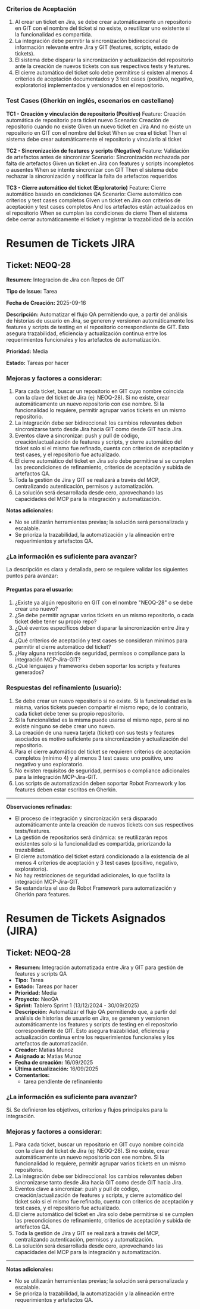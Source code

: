 ### Criterios de Aceptación
1. Al crear un ticket en Jira, se debe crear automáticamente un repositorio en GIT con el nombre del ticket si no existe, o reutilizar uno existente si la funcionalidad es compartida.
2. La integración debe permitir la sincronización bidireccional de información relevante entre Jira y GIT (features, scripts, estado de tickets).
3. El sistema debe disparar la sincronización y actualización del repositorio ante la creación de nuevos tickets con sus respectivos tests y features.
4. El cierre automático del ticket solo debe permitirse si existen al menos 4 criterios de aceptación documentados y 3 test cases (positivo, negativo, exploratorio) implementados y versionados en el repositorio.

### Test Cases (Gherkin en inglés, escenarios en castellano)

**TC1 - Creación y vinculación de repositorio (Positivo)**
Feature: Creación automática de repositorio para ticket nuevo
  Scenario: Creación de repositorio cuando no existe
    Given un nuevo ticket en Jira
    And no existe un repositorio en GIT con el nombre del ticket
    When se crea el ticket
    Then el sistema debe crear automáticamente el repositorio y vincularlo al ticket

**TC2 - Sincronización de features y scripts (Negativo)**
Feature: Validación de artefactos antes de sincronizar
  Scenario: Sincronización rechazada por falta de artefactos
    Given un ticket en Jira con features y scripts incompletos o ausentes
    When se intente sincronizar con GIT
    Then el sistema debe rechazar la sincronización y notificar la falta de artefactos requeridos

**TC3 - Cierre automático del ticket (Exploratorio)**
Feature: Cierre automático basado en condiciones QA
  Scenario: Cierre automático con criterios y test cases completos
    Given un ticket en Jira con criterios de aceptación y test cases completos
    And los artefactos están actualizados en el repositorio
    When se cumplan las condiciones de cierre
    Then el sistema debe cerrar automáticamente el ticket y registrar la trazabilidad de la acción
# Resumen de Tickets JIRA

## Ticket: NEOQ-28

**Resumen:** Integracion de Jira con Repos de GIT

**Tipo de Issue:** Tarea

**Fecha de Creación:** 2025-09-16

**Descripción:**
Automatizar el flujo QA permitiendo que, a partir del análisis de historias de usuario en Jira, se generen y versionen automáticamente los features y scripts de testing en el repositorio correspondiente de GIT. Esto asegura trazabilidad, eficiencia y actualización continua entre los requerimientos funcionales y los artefactos de automatización.

**Prioridad:** Media

**Estado:** Tareas por hacer

### Mejoras y factores a considerar:
1. Para cada ticket, buscar un repositorio en GIT cuyo nombre coincida con la clave del ticket de Jira (ej: NEOQ-28). Si no existe, crear automáticamente un nuevo repositorio con ese nombre. Si la funcionalidad lo requiere, permitir agrupar varios tickets en un mismo repositorio.
2. La integración debe ser bidireccional: los cambios relevantes deben sincronizarse tanto desde Jira hacia GIT como desde GIT hacia Jira.
3. Eventos clave a sincronizar: push y pull de código, creación/actualización de features y scripts, y cierre automático del ticket solo si el mismo fue refinado, cuenta con criterios de aceptación y test cases, y el repositorio fue actualizado.
4. El cierre automático del ticket en Jira solo debe permitirse si se cumplen las precondiciones de refinamiento, criterios de aceptación y subida de artefactos QA.
5. Toda la gestión de Jira y GIT se realizará a través del MCP, centralizando autenticación, permisos y automatización.
6. La solución será desarrollada desde cero, aprovechando las capacidades del MCP para la integración y automatización.

**Notas adicionales:**
- No se utilizarán herramientas previas; la solución será personalizada y escalable.
- Se prioriza la trazabilidad, la automatización y la alineación entre requerimientos y artefactos QA.

### ¿La información es suficiente para avanzar?
La descripción es clara y detallada, pero se requiere validar los siguientes puntos para avanzar:

#### Preguntas para el usuario:
1. ¿Existe ya algún repositorio en GIT con el nombre "NEOQ-28" o se debe crear uno nuevo?
2. ¿Se debe permitir agrupar varios tickets en un mismo repositorio, o cada ticket debe tener su propio repo?
3. ¿Qué eventos específicos deben disparar la sincronización entre Jira y GIT?
4. ¿Qué criterios de aceptación y test cases se consideran mínimos para permitir el cierre automático del ticket?
5. ¿Hay alguna restricción de seguridad, permisos o compliance para la integración MCP-Jira-GIT?
6. ¿Qué lenguajes y frameworks deben soportar los scripts y features generados?


### Respuestas del refinamiento (usuario):
1. Se debe crear un nuevo repositorio si no existe. Si la funcionalidad es la misma, varios tickets pueden compartir el mismo repo; de lo contrario, cada ticket debe tener su propio repositorio.
2. Si la funcionalidad es la misma puede usarse el mismo repo, pero si no existe ninguno se debe crear uno nuevo.
3. La creación de una nueva tarjeta (ticket) con sus tests y features asociados es motivo suficiente para sincronización y actualización del repositorio.
4. Para el cierre automático del ticket se requieren criterios de aceptación completos (mínimo 4) y al menos 3 test cases: uno positivo, uno negativo y uno exploratorio.
5. No existen requisitos de seguridad, permisos o compliance adicionales para la integración MCP-Jira-GIT.
6. Los scripts de automatización deben soportar Robot Framework y los features deben estar escritos en Gherkin.

---

**Observaciones refinadas:**
- El proceso de integración y sincronización será disparado automáticamente ante la creación de nuevos tickets con sus respectivos tests/features.
- La gestión de repositorios será dinámica: se reutilizarán repos existentes solo si la funcionalidad es compartida, priorizando la trazabilidad.
- El cierre automático del ticket estará condicionado a la existencia de al menos 4 criterios de aceptación y 3 test cases (positivo, negativo, exploratorio).
- No hay restricciones de seguridad adicionales, lo que facilita la integración MCP-Jira-GIT.
- Se estandariza el uso de Robot Framework para automatización y Gherkin para features.
# Resumen de Tickets Asignados (JIRA)

## Ticket: NEOQ-28

- **Resumen:** Integración automatizada entre Jira y GIT para gestión de features y scripts QA
- **Tipo:** Tarea
- **Estado:** Tareas por hacer
- **Prioridad:** Media
- **Proyecto:** NeoQA
- **Sprint:** Tablero Sprint 1 (13/12/2024 - 30/09/2025)
- **Descripción:** Automatizar el flujo QA permitiendo que, a partir del análisis de historias de usuario en Jira, se generen y versionen automáticamente los features y scripts de testing en el repositorio correspondiente de GIT. Esto asegura trazabilidad, eficiencia y actualización continua entre los requerimientos funcionales y los artefactos de automatización.
- **Creador:** Matias Munoz
- **Asignado a:** Matias Munoz
- **Fecha de creación:** 16/09/2025
- **Última actualización:** 16/09/2025
- **Comentarios:**
  - tarea pendiente de refinamiento

### ¿La información es suficiente para avanzar?
Sí. Se definieron los objetivos, criterios y flujos principales para la integración.

### Mejoras y factores a considerar:
1. Para cada ticket, buscar un repositorio en GIT cuyo nombre coincida con la clave del ticket de Jira (ej: NEOQ-28). Si no existe, crear automáticamente un nuevo repositorio con ese nombre. Si la funcionalidad lo requiere, permitir agrupar varios tickets en un mismo repositorio.
2. La integración debe ser bidireccional: los cambios relevantes deben sincronizarse tanto desde Jira hacia GIT como desde GIT hacia Jira.
3. Eventos clave a sincronizar: push y pull de código, creación/actualización de features y scripts, y cierre automático del ticket solo si el mismo fue refinado, cuenta con criterios de aceptación y test cases, y el repositorio fue actualizado.
4. El cierre automático del ticket en Jira solo debe permitirse si se cumplen las precondiciones de refinamiento, criterios de aceptación y subida de artefactos QA.
5. Toda la gestión de Jira y GIT se realizará a través del MCP, centralizando autenticación, permisos y automatización.
6. La solución será desarrollada desde cero, aprovechando las capacidades del MCP para la integración y automatización.

---

**Notas adicionales:**
- No se utilizarán herramientas previas; la solución será personalizada y escalable.
- Se prioriza la trazabilidad, la automatización y la alineación entre requerimientos y artefactos QA.
